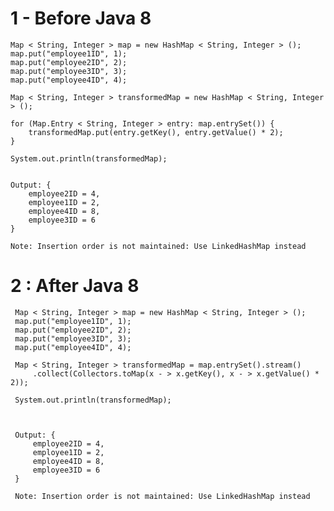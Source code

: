 
# 1 - Before Java 8

	Map < String, Integer > map = new HashMap < String, Integer > ();
	map.put("employee1ID", 1);
	map.put("employee2ID", 2);
	map.put("employee3ID", 3);
	map.put("employee4ID", 4);

	Map < String, Integer > transformedMap = new HashMap < String, Integer > ();

	for (Map.Entry < String, Integer > entry: map.entrySet()) {
	    transformedMap.put(entry.getKey(), entry.getValue() * 2);
	}

	System.out.println(transformedMap);


	Output: {
	    employee2ID = 4,
	    employee1ID = 2,
	    employee4ID = 8,
	    employee3ID = 6
	}

	Note: Insertion order is not maintained: Use LinkedHashMap instead
	
	
# 2 : After Java 8

	 Map < String, Integer > map = new HashMap < String, Integer > ();
	 map.put("employee1ID", 1);
	 map.put("employee2ID", 2);
	 map.put("employee3ID", 3);
	 map.put("employee4ID", 4);

	 Map < String, Integer > transformedMap = map.entrySet().stream()
	     .collect(Collectors.toMap(x - > x.getKey(), x - > x.getValue() * 2));

	 System.out.println(transformedMap);



	 Output: {
	     employee2ID = 4,
	     employee1ID = 2,
	     employee4ID = 8,
	     employee3ID = 6
	 }

	 Note: Insertion order is not maintained: Use LinkedHashMap instead
